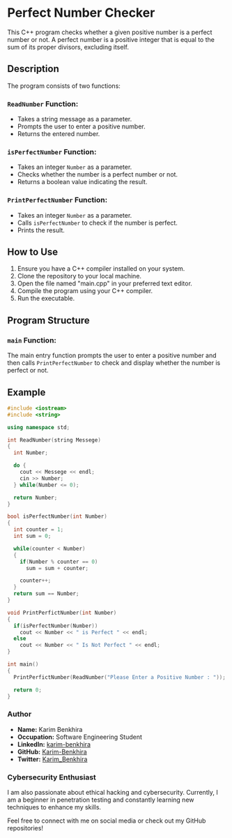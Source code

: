 # Perfect Number Checker

This C++ program checks whether a given positive number is a perfect number or not. A perfect number is a positive integer that is equal to the sum of its proper divisors, excluding itself.

## Description

The program consists of two functions:

### `ReadNumber` Function:

- Takes a string message as a parameter.
- Prompts the user to enter a positive number.
- Returns the entered number.

### `isPerfectNumber` Function:

- Takes an integer `Number` as a parameter.
- Checks whether the number is a perfect number or not.
- Returns a boolean value indicating the result.

### `PrintPerfectNumber` Function:

- Takes an integer `Number` as a parameter.
- Calls `isPerfectNumber` to check if the number is perfect.
- Prints the result.

## How to Use

1. Ensure you have a C++ compiler installed on your system.
2. Clone the repository to your local machine.
3. Open the file named "main.cpp" in your preferred text editor.
4. Compile the program using your C++ compiler.
5. Run the executable.

## Program Structure

### `main` Function:

The main entry function prompts the user to enter a positive number and then calls `PrintPerfectNumber` to check and display whether the number is perfect or not.

## Example

```cpp
#include <iostream>
#include <string>

using namespace std;

int ReadNumber(string Messege)
{
  int Number;

  do {
    cout << Messege << endl;
    cin >> Number;
  } while(Number <= 0);

  return Number;
}

bool isPerfectNumber(int Number)
{
  int counter = 1;
  int sum = 0;

  while(counter < Number)
  {
    if(Number % counter == 0)
      sum = sum + counter;

    counter++;
  }
  return sum == Number;
}

void PrintPerfictNumber(int Number)
{
  if(isPerfectNumber(Number))
    cout << Number << " is Perfect " << endl;
  else
    cout << Number << " Is Not Perfect " << endl;
}

int main()
{
  PrintPerfictNumber(ReadNumber("Please Enter a Positive Number : "));

  return 0;
}

```
### Author

- **Name:** Karim Benkhira
- **Occupation:** Software Engineering Student
- **LinkedIn:** [karim-benkhira](https://linkedin.com/in/karim-benkhira-206597224)
- **GitHub:** [Karim-Benkhira](https://github.com/Karim-Benkhira)
- **Twitter:** [Karim_Benkhira](https://twitter.com/Karim_Benkhira)

### Cybersecurity Enthusiast

I am also passionate about ethical hacking and cybersecurity. Currently, I am a beginner in penetration testing and constantly learning new techniques to enhance my skills.

Feel free to connect with me on social media or check out my GitHub repositories!
